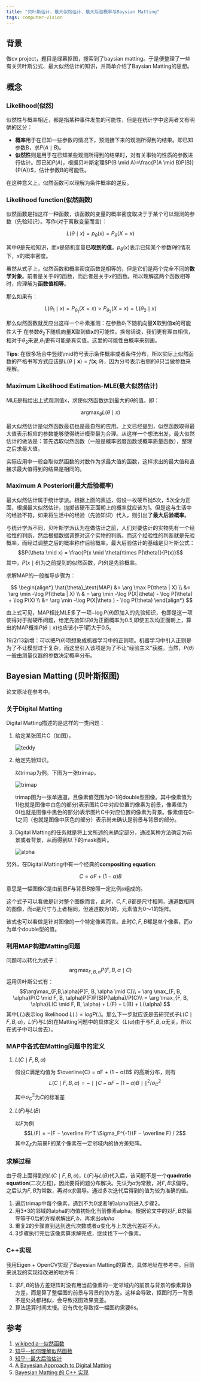 ```yaml
---
title: "贝叶斯估计、最大似然估计、最大后验概率与Baysian Matting"
tags: computer-vision
---
```


## 背景

做cv project，题目是绿幕抠图，搜索到了baysian matting。于是便整理了一些有关贝叶斯公式、最大似然估计的知识，并简单介绍了Baysian Matting的思想。

<!--more-->

## 概念

### Likelihood(似然)

似然性与概率相近，都是指某种事件发生的可能性，但是在统计学中这两者又有明确的区分：

* **概率**用于在已知一些参数的情况下，预测接下来的观测所得到的结果。即已知参数B，求$P(A\mid B)$。
* **似然性**则是用于在已知某些观测所得到的结果时，对有关事物的性质的参数进行估计。即已知$P(A)$，根据贝叶斯定理$P(B \mid A)=\frac{P(A \mid B)P(B)}{P(A)}$，估计参数B的可能性。

在这种意义上，似然函数可以理解为条件概率的逆反。

### Likelihood function(似然函数)

似然函数是指这样一种函数，该函数的变量的概率密度取决于于某个可以观测的参数（先验知识）。写作(对于离散变量而言)：

$$ L(\theta \mid x) = p_\theta(x)=P_\theta(X=x)$$

其中$\theta$是先验知识，而$x$是随机变量**已取到的值**。$p_\theta(x)$表示已知某个参数$\theta$的情况下，$x$的概率密度。

虽然从式子上，似然函数和概率密度函数是相等的，但是它们是两个完全不同的**数学对象**。前者是关于$\theta$的函数，而后者是关于$x$的函数。所以理解这两个函数相等时，应理解为**函数值相等**。

那么如果有：

$$L(\theta_1 \mid x) = P_{\theta_1}(X=x) > P_{\theta_2}(X=x) = L(\theta_2 \mid x)$$

那么似然函数就反应出这样一个朴素推测：在参数$\theta_1$下随机向量$\textbf{X}$取到值$\textbf{x}$的可能性大于 在参数$\theta_2$下随机向量$\textbf{X}$取到值$\textbf{x}$的可能性。换句话说，我们更有理由相信，相对于$\theta_2$来说,$\theta_1$更有可能是真实值。这里的可能性由概率来刻画。

**Tips**: 在很多场合中竖线\mid符号表示条件概率或者条件分布，所以实际上似然函数的严格书写方式应该是$L(\theta \mid \textbf{x}) = f(\textbf{x} ; \theta)$，因为分号表示右侧的$\theta$只当做参数来理解。

### Maximum Likelihood Estimation-MLE(最大似然估计)

MLE是指给出上式观测值x，求使似然函数达到最大的$\theta$的值。即：

$$ \mathop{\arg\max}_{\theta}  L(\theta \mid x)$$ 

最大似然估计是似然函数最初也是最自然的应用。上文已经提到，似然函数取得最大值表示相应的参数能够使得统计模型最为合理。从这样一个想法出发，最大似然估计的做法是：首先选取似然函数（一般是概率密度函数或概率质量函数），整理之后求最大值。

实际应用中一般会取似然函数的对数作为求最大值的函数，这样求出的最大值和直接求最大值得到的结果是相同的。

### Maximum A Posteriori(最大后验概率)

最大似然估计属于统计学派。根据上面的表述，假设一枚硬币抛5次，5次全为正面，根据最大似然估计，抛掷该硬币正面朝上的概率就应该为1。但是这与生活中的经验不符，如果将生活中的经验（先验知识）代入，则引出了**最大后验概率**。

与统计学派不同，贝叶斯学派认为在做估计之前，人们对要估计的实物先有一个经验性的判断，然后根据数据调整对这个实物的判断。而这个经验性的判断就是先验概率，而经过调整之后的概率称作后验概率。最大后验估计的基础是贝叶斯公式：
$$P(\theta \mid x) = \frac{P(x \mid \theta)\times P(\theta)}{P(x)}$$
其中，$P(x \mid \theta)$为之前提到的似然函数，$P(\theta)$是先验概率。

求解MAP的一般推导步骤为：

$$
\begin{align*} 
\hat{\theta}_\text{MAP} &= \arg \max P(\theta | X) \\ &= \arg \min -\log P(\theta | X) \\ & = \arg \min -\log P(X|\theta) - \log P(\theta) + \log P(X) \\ &= \arg \min -\log P(X|\theta ) - \log P(\theta) 
\end{align*}
$$

由上式可见，MAP相比MLE多了一项$-\log P(\theta)$即加入的先验知识，也即是这一项使得对于抛硬币问题，给定先验知识$\theta$为正面概率为0.5,即使五次均正面朝上，算出的MAP概率$P(\theta \mid x)$也应该小于1而大于0.5。

19/2/13新增：可以把$P(\theta)$项想象成机器学习中的正则项。机器学习中引入正则是为了不让模型过于复杂，而这里引入该项是为了不让“经验主义”获胜。当然，$P(\theta)$一般由测量仪器的参数决定概率分布。

## Bayesian Matting (贝叶斯抠图)

论文原址在参考中。

### 关于Digital Matting

Digital Matting描述的是这样的一类问题：

1. 给定某张图片C（如图）。
   
   ![teddy]({{site.baseurl}}/assets/images/post_images/2018-12-22/teddy.jpg)
2. 给定先验知识。
   
   以trimap为例。下图为一张trimap。

   ![trimap]({{site.baseurl}}/assets/images/post_images/2018-12-22/trimapT.png)

   trimap图为一张单通道，且像素值范围为0-1的double型图像。其中像素值为1(也就是图像中白色的部分)表示图片C中对应位置的像素为前景，像素值为0(也就是图像中黑色的部分)表示图片C中对应位置的像素为背景。像素值在0-1之间（也就是图像中灰色的部分）表示尚未确认是前景与背景的部分。
3. Digital Matting的任务就是将上文所述的未确定部分，通过某种方法确定为前景或者背景，从而得到以下的mask图片。
   
    ![alpha]({{site.baseurl}}/assets/images/post_images/2018-12-22/alpha.png)

另外，在Digital Matting中有一个经典的**compositing equation**:

$$C=\alpha F + (1-\alpha)B$$

意思是一幅图像$C$是由前景$F$与背景$B$按照一定比例$\alpha$组成的。

这个式子可以看做是针对整个图像而言，此时，$C, F, B$都是尺寸相同，通道数相同的图像，而$\alpha$是尺寸与上者相同，但通道数为1的，元素值为0～1的矩阵。

该式也可以看做是针对图像的一个特定像素而言。此时$C,F,B$都是单个像素，而$\alpha$为单个double型的值。

### 利用MAP构建Matting问题

问题可以转化为式子：
$$\arg\max_{F,B,\alpha}P(F, B, \alpha \mid C)$$
运用贝叶斯公式有：
$$\arg\max_{F,B,\alpha}P(F, B, \alpha \mid C)\\
     = \arg \max_{F, B, \alpha}P(C \mid F, B, \alpha)P(F)P(B)P(\alpha)/P(C)\\
     = \arg \max_{F, B, \alpha}L(C \mid F, B, \alpha) + L(F) + L(B) + L(\alpha) $$
其中$L(.)$表示log likelihood $L(.)=logP(.)$。那么下一步就应该是去研究式子$L(C \mid F, B, \alpha)$，$L(F)$与$L(B)$在Matting问题中的具体定义（$L(\alpha)$由于与$F, B, \alpha$无关，所以在式子中可以舍去）。

### MAP中各式在Matting问题中的定义

1. $L(C \mid F, B, \alpha)$
   
   假设$C$满足均值为 $\overline{C} = αF + (1 − α)B$ 的高斯分布，则有
   $$L(C \mid F, B, \alpha) = -\mid\mid C-\alpha F - (1-\alpha)B\mid \mid ^ 2 / \sigma^2_C$$ 
   
   其中$\sigma ^2_C$为$C$的标准差
2. $L(F)$与$L(B)$
   
   以$F$为例
   $$L(F) = −(F − \overline F)^T \Sigma_F^{-1}(F − \overline F) / 2$$
   其中$\Sigma_F$为前景F的某个像素在一定邻域内的协方差矩阵。

### 求解过程

由于将上面得到的$L(C \mid F, B, \alpha)$，$L(F)$与$L(B)$代入后，该问题不是一个**quadratic equation**(二次方程)，因此要将问题分布解决。先认为$\alpha$为常数，对$F,B$求偏导。之后认为$F,B$为常数，再对$\alpha$求偏导。通过多次迭代后得到的值为较为准确的值。

1. 遍历trimap中每个像素，遇到不为0或者1的alpha则进入步骤2。
2. 用3*3的邻域的alpha的均值初始化当前像素alpha。根据论文中的对$F,B$求偏导等于0后的方程求解出$F,b$，再求出$alpha$
3. 重复2的步骤直到达到迭代次数或者$\alpha$变化与上次迭代差距不大。
4. 3步骤执行完后该像素算求解完成，继续找下一个像素。

### C++实现

我用Eigen + OpenCV实现了Bayesian Matting的算法，具体地址在参考中。目前来说我的实现待改进的地方有：

1. 求$F,B$的协方差矩阵时没有用当前像素的一定邻域内的前景与背景的像素算协方差，而是算了整幅图的前景与背景的协方差。这样会导致，抠图时万一背景不是处处都相似，会导致抠图效果变差。
2. 算法运算时间太慢。没有优化导致抠一幅图约需要6s。

## 参考

1. [wikipedia--似然函数](https://zh.wikipedia.org/wiki/%E4%BC%BC%E7%84%B6%E5%87%BD%E6%95%B0)
2. [知乎--如何理解似然函数](https://www.zhihu.com/question/54082000)
3. [知乎--最大后验估计](https://zhuanlan.zhihu.com/p/32616870)
4. [A Bayesian Approach to Digital Matting](https://grail.cs.washington.edu/projects/digital-matting/papers/cvpr2001.pdf)
5. [Bayesian Matting 的 C++ 实现](https://github.com/EpsAvlc/GreenScreenMatting)
